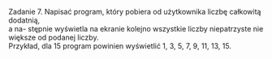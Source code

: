 Zadanie 7. Napisać program, który pobiera od użytkownika liczbę całkowitą dodatnią,  
a na- stępnie wyświetla na ekranie kolejno wszystkie liczby niepatrzyste nie większe od podanej liczby.  
Przykład, dla 15 program powinien wyświetlić 1, 3, 5, 7, 9, 11, 13, 15. 